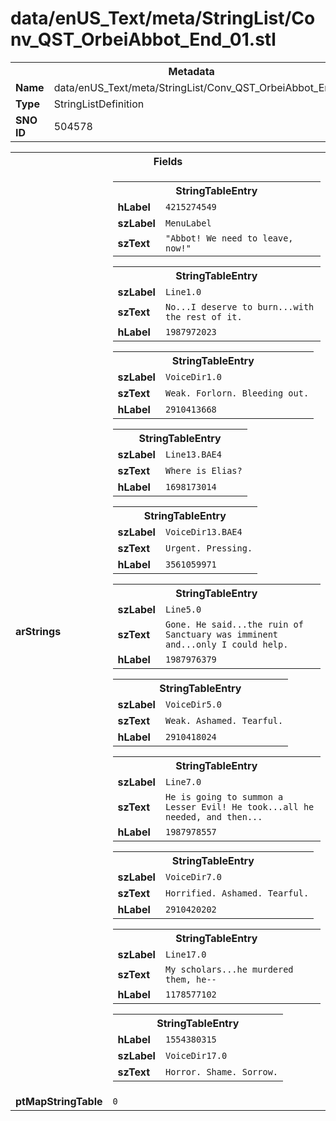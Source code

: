 <h1>data/enUS_Text/meta/StringList/Conv_QST_OrbeiAbbot_End_01.stl</h1><table><tr><th colspan="100%">Metadata</th></tr><tr><td><b>Name</b></td><td>data/enUS_Text/meta/StringList/Conv_QST_OrbeiAbbot_End_01.stl</td></tr><tr><td><b>Type</b></td><td>StringListDefinition</td></tr><tr><td><b>SNO ID</b></td><td>504578</td></tr></table>

<table><tr><th colspan="100%">Fields</th></tr><tr><td><b>arStrings</b></td><td><table><tr><th colspan="100%">StringTableEntry</th></tr><tr><td><b>hLabel</b></td><td><code>4215274549</code></td></tr><tr><td><b>szLabel</b></td><td><code>MenuLabel</code></td></tr><tr><td><b>szText</b></td><td><code>"Abbot! We need to leave, now!"</code></td></tr></table>


<table><tr><th colspan="100%">StringTableEntry</th></tr><tr><td><b>szLabel</b></td><td><code>Line1.0</code></td></tr><tr><td><b>szText</b></td><td><code>No...I deserve to burn...with the rest of it.</code></td></tr><tr><td><b>hLabel</b></td><td><code>1987972023</code></td></tr></table>


<table><tr><th colspan="100%">StringTableEntry</th></tr><tr><td><b>szLabel</b></td><td><code>VoiceDir1.0</code></td></tr><tr><td><b>szText</b></td><td><code>Weak. Forlorn. Bleeding out.</code></td></tr><tr><td><b>hLabel</b></td><td><code>2910413668</code></td></tr></table>


<table><tr><th colspan="100%">StringTableEntry</th></tr><tr><td><b>szLabel</b></td><td><code>Line13.BAE4</code></td></tr><tr><td><b>szText</b></td><td><code>Where is Elias?</code></td></tr><tr><td><b>hLabel</b></td><td><code>1698173014</code></td></tr></table>


<table><tr><th colspan="100%">StringTableEntry</th></tr><tr><td><b>szLabel</b></td><td><code>VoiceDir13.BAE4</code></td></tr><tr><td><b>szText</b></td><td><code>Urgent. Pressing.</code></td></tr><tr><td><b>hLabel</b></td><td><code>3561059971</code></td></tr></table>


<table><tr><th colspan="100%">StringTableEntry</th></tr><tr><td><b>szLabel</b></td><td><code>Line5.0</code></td></tr><tr><td><b>szText</b></td><td><code>Gone. He said...the ruin of Sanctuary was imminent and...only I could help.</code></td></tr><tr><td><b>hLabel</b></td><td><code>1987976379</code></td></tr></table>


<table><tr><th colspan="100%">StringTableEntry</th></tr><tr><td><b>szLabel</b></td><td><code>VoiceDir5.0</code></td></tr><tr><td><b>szText</b></td><td><code>Weak. Ashamed. Tearful.</code></td></tr><tr><td><b>hLabel</b></td><td><code>2910418024</code></td></tr></table>


<table><tr><th colspan="100%">StringTableEntry</th></tr><tr><td><b>szLabel</b></td><td><code>Line7.0</code></td></tr><tr><td><b>szText</b></td><td><code>He is going to summon a Lesser Evil! He took...all he needed, and then...</code></td></tr><tr><td><b>hLabel</b></td><td><code>1987978557</code></td></tr></table>


<table><tr><th colspan="100%">StringTableEntry</th></tr><tr><td><b>szLabel</b></td><td><code>VoiceDir7.0</code></td></tr><tr><td><b>szText</b></td><td><code>Horrified. Ashamed. Tearful.</code></td></tr><tr><td><b>hLabel</b></td><td><code>2910420202</code></td></tr></table>


<table><tr><th colspan="100%">StringTableEntry</th></tr><tr><td><b>szLabel</b></td><td><code>Line17.0</code></td></tr><tr><td><b>szText</b></td><td><code>My scholars...he murdered them, he--</code></td></tr><tr><td><b>hLabel</b></td><td><code>1178577102</code></td></tr></table>


<table><tr><th colspan="100%">StringTableEntry</th></tr><tr><td><b>hLabel</b></td><td><code>1554380315</code></td></tr><tr><td><b>szLabel</b></td><td><code>VoiceDir17.0</code></td></tr><tr><td><b>szText</b></td><td><code>Horror. Shame. Sorrow.</code></td></tr></table>


</td></tr><tr><td><b>ptMapStringTable</b></td><td><code>0</code></td></tr></table>

